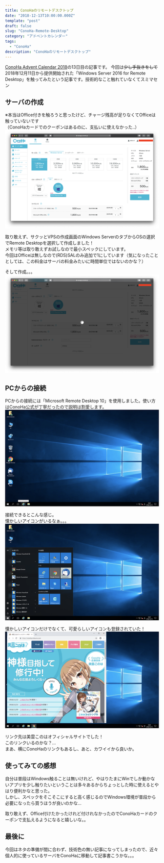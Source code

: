```yaml
---
title: ConoHaのリモートデスクトップ
date: "2018-12-13T10:00:00.000Z"
template: "post"
draft: false
slug: "ConoHa-Remote-Desktop"
category: "アドベントカレンダー"
tags:
  - "ConoHa"
description: "ConoHaのリモートデスクトップ"
---
```


[ConoHa Advent Calendar 2018](https://qiita.com/advent-calendar/2018/conoha)の13日目の記事です。
今回は~~少し手抜きをして~~2018年12月11日から提供開始された「Windows Server 2016 for Remote Desktop」を触ってみたという記事です。技術的なこと触れていなくてスミマセン

## サーバの作成
※本当はOffice付きを触ろうと思ったけど、チャージ残高が足りなくてOfficeは触っていないです  
（ConoHaカードでのクーポンはあるのに、支払いに使えなかった..）
![サーバ作成画面](/media/ConoHa-RDP/conoha-remote-desktop-register.png)

取り敢えず、サクッとVPSの作成画面のWindows ServerのタブからOSの選択でRemote Desktopを選択して作成しました！  
メモリ等は取り敢えずお試しなので最小スペックにしています。  
今回はOfficeは無しなので(RDS)SALのみ追加で1にしています（気になったこととしては、この料金はサーバの料金みたいに時間単位ではないのかな？）  

そして作成。。。
![サーバ作成画面2](/media/ConoHa-RDP/conoha-remote-desktop-register-2.png)

## PCからの接続
PCからの接続には「Microsoft Remote Desktop 10」を使用しました。使い方はConoHa公式が丁寧だったので説明は割愛します。
![windows画面](/media/ConoHa-RDP/remote-desktop.png)

接続できるとこんな感じ。  
懐かしいアイコンがいるなぁ。。。
![windows画面](/media/ConoHa-RDP/remote-desktop-2.png)

懐かしいアイコンだけでなくて、可愛らしいアイコンも登録されていた！
![ConoHa画面](/media/ConoHa-RDP/remote-desktop-conoha.png)

リンク先は美雲このはオフィシャルサイトでした！  
このリンクいるのかな？…  
まあ、横にConoHaのリンクもあるし、あと、カワイイから良いか。

## 使ってみての感想
自分は普段はWindows触ることは無いけれど、やはりたまにWinでしか動かないアプリを少し触りたいということは多々あるからちょっとした時に使えるとやはり便利かなと思った。  
しかし、スペックをそこそこにすると高く感じるのでWindows環境が普段から必要になったら買うほうが良いのかな…  

取り敢えず、Office付けたかったけれど付けれなかったのでConoHaカードのクーポンで支払えるようになると嬉しいな。。

## 最後に
今回はネタの準備が間に合わず、技術色の無い記事になってしまったので、近々個人的に使っているサーバをConoHaに移動して記事書こうかな。。。
